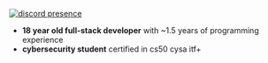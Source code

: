 [![discord presence](https://lanyard.cnrad.dev/api/1290478829168623616?hideBadges=true&idleMessage=%22The%20memory%20of%20everything%20is%20very%20soon%20overwhelmed%20in%20time.%22)](https://discord.com/users/1290478829168623616)  

- **18 year old full-stack developer** with ~1.5 years of programming experience  
- **cybersecurity student** certified in cs50 cysa itf+  
